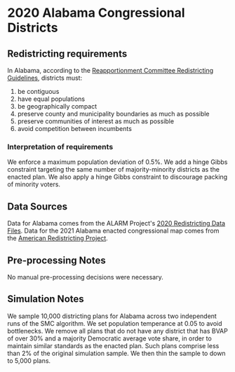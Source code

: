 # 2020 Alabama Congressional Districts

## Redistricting requirements
In Alabama, according to the [Reapportionment Committee Redistricting Guidelines](https://www.legislature.state.al.us/aliswww/reapportionment/Reapportionment%20Guidelines%20for%20Redistricting.pdf), districts must:

1. be contiguous
2. have equal populations
3. be geographically compact
4. preserve county and municipality boundaries as much as possible
5. preserve communities of interest as much as possible
6. avoid competition between incumbents


### Interpretation of requirements
We enforce a maximum population deviation of 0.5%. We add a hinge Gibbs constraint targeting the same number of majority-minority districts as the enacted plan. We also apply a hinge Gibbs constraint to discourage packing of minority voters.

## Data Sources
Data for Alabama comes from the ALARM Project's [2020 Redistricting Data Files](https://alarm-redist.github.io/posts/2021-08-10-census-2020/). Data for the 2021 Alabama enacted congressional map comes from the [American Redistricting Project](https://thearp.org/state/alabama/).

## Pre-processing Notes
No manual pre-processing decisions were necessary.

## Simulation Notes
We sample 10,000 districting plans for Alabama across two independent runs of the SMC algorithm. We set population temperance at 0.05 to avoid bottlenecks. We remove all plans that do not have any district that has BVAP of over 30% and a majority Democratic average vote share, in order to maintain similar standards as the enacted plan. Such plans comprise less than 2% of the original simulation sample. We then thin the sample to down to 5,000 plans.
